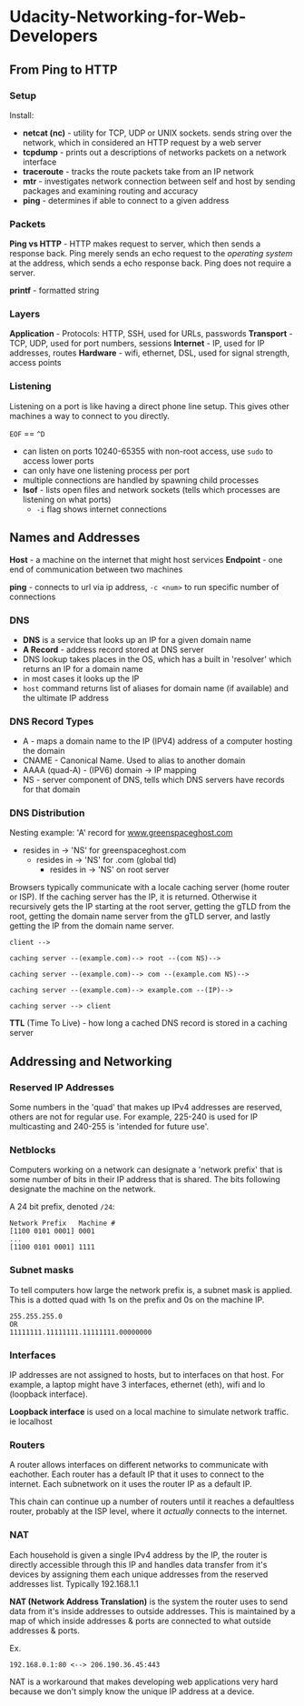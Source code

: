# Udacity-Networking-for-Web-Developers

## From Ping to HTTP

### Setup

Install:
* **netcat (nc)** - utility for TCP, UDP or UNIX sockets. sends string over the network, which in considered an HTTP request by a web server
* **tcpdump** - prints out a descriptions of networks packets on a network interface
* **traceroute** - tracks the route packets take from an IP network
* **mtr** - investigates network connection between self and host by sending packages and examining routing and accuracy
* **ping** - determines if able to connect to a given address

### Packets

**Ping vs HTTP** - HTTP makes request to server, which then sends a response back. Ping merely sends an echo request to the *operating system* at the address, which sends a echo response back. Ping does not require a server.

**printf** - formatted string

### Layers

**Application** - Protocols: HTTP, SSH, used for URLs, passwords
**Transport** - TCP, UDP, used for port numbers, sessions
**Internet** - IP, used for IP addresses, routes
**Hardware** - wifi, ethernet, DSL, used for signal strength, access points

### Listening

Listening on a port is like having a direct phone line setup. This gives other machines a way to connect to you directly.

`EOF` == `^D`

* can listen on ports 10240-65355 with non-root access, use `sudo` to access lower ports
* can only have one listening process per port
* multiple connections are handled by spawning child processes
* **lsof** - lists open files and network sockets (tells which processes are listening on what ports)
	* `-i` flag shows internet connections

## Names and Addresses

**Host** - a machine on the internet that might host services
**Endpoint** - one end of communication between two machines

**ping** - connects to url via ip address, `-c <num>` to run specific number of connections

### DNS

* **DNS** is a service that looks up an IP for a given domain name
* **A Record** - address record stored at DNS server
* DNS lookup takes places in the OS, which has a built in 'resolver' which returns an IP for a domain name
* in most cases it looks up the IP
* `host` command returns list of aliases for domain name (if available) and the ultimate IP address

### DNS Record Types

* A - maps a domain name to the IP (IPV4) address of a computer hosting the domain
* CNAME - Canonical Name. Used to alias to another domain
* AAAA (quad-A) - (IPV6) domain -> IP mapping
* NS - server component of DNS, tells which DNS servers have records for that domain

### DNS Distribution

Nesting example:
'A' record for www.greenspaceghost.com
* resides in -> 'NS' for greenspaceghost.com
	* resides in -> 'NS' for .com (global tld)
		* resides in -> 'NS' on root server

Browsers typically communicate with a locale caching server (home router or ISP). If the caching server has the IP, it is returned. Otherwise it recursively gets the IP starting at the root server, getting the gTLD from the root, getting the domain name server from the gTLD server, and lastly getting the IP from the domain name server.

```
client -->

caching server --(example.com)--> root --(com NS)-->

caching server --(example.com)--> com --(example.com NS)-->

caching server --(example.com)--> example.com --(IP)-->

caching server --> client
```

**TTL** (Time To Live) - how long a cached DNS record is stored in a caching server

## Addressing and Networking

### Reserved IP Addresses

Some numbers in the 'quad' that makes up IPv4 addresses are reserved, others are not for regular use. For example, 225-240 is used for IP multicasting and 240-255 is 'intended for future use'.

### Netblocks

Computers working on a network can designate a 'network prefix' that is some number of bits in their IP address that is shared. The bits following designate the machine on the network.

A 24 bit prefix, denoted `/24`:
```
Network Prefix   Machine #
[1100 0101 0001] 0001
...
[1100 0101 0001] 1111
```

### Subnet masks

To tell computers how large the network prefix is, a subnet mask is applied. This is a dotted quad with 1s on the prefix and 0s on the machine IP.
```
255.255.255.0
OR
11111111.11111111.11111111.00000000
```

### Interfaces

IP addresses are not assigned to hosts, but to interfaces on that host. For example, a laptop might have 3 interfaces, ethernet (eth), wifi and lo (loopback interface).

**Loopback interface** is used on a local machine to simulate network traffic. ie localhost

### Routers

A router allows interfaces on different networks to communicate with eachother. Each router has a default IP that it uses to connect to the internet. Each subnetwork on it uses the router IP as a default IP.

This chain can continue up a number of routers until it reaches a defaultless router, probably at the ISP level, where it *actually* connects to the internet.

### NAT

Each household is given a single IPv4 address by the IP, the router is directly accessible through this IP and handles data transfer from it's devices by assigning them each unique addresses from the reserved addresses list. Typically 192.168.1.1

**NAT (Network Address Translation)** is the system the router uses to send data from it's inside addresses to outside addresses. This is maintained by a map of which inside addresses & ports are connected to what outside addresses & ports.

Ex.
```
192.168.0.1:80 <--> 206.190.36.45:443
```
NAT is a workaround that makes developing web applications very hard because we don't simply know the unique IP address at a device.

